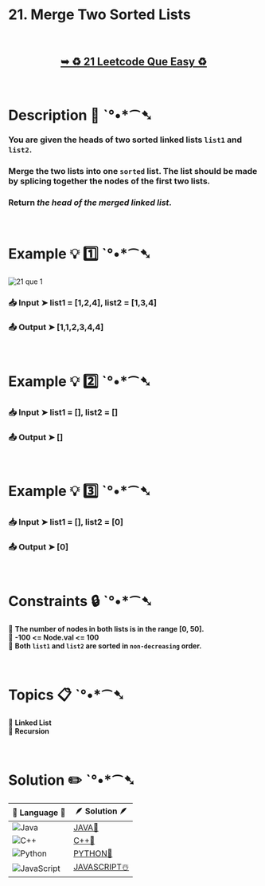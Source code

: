 # 21. Merge Two Sorted Lists

</br>

<h2 align="center"> 

<a href="https://leetcode.com/problems/merge-two-sorted-lists/description/"><strong>➥ ♻️ 21 Leetcode Que Easy ♻️ </strong></a>
</h2>

</br>

# Description 📜 ˋ°•*⁀➷ 

### You are given the heads of two sorted linked lists `list1` and `list2`.

### Merge the two lists into one `sorted` list. The list should be made by splicing together the nodes of the first two lists.

### Return *the head of the merged linked list*.

</br>

# Example 💡 1️⃣ ˋ°•*⁀➷

![21 que 1](https://github.com/Prakhar-002/LEETCODE/assets/136890202/08a357a4-d505-4fdf-8444-6c82ed61e699)

  ### 📥 Input  ➤ list1 = [1,2,4], list2 = [1,3,4]

  ### 📤 Output  ➤ [1,1,2,3,4,4]

</br>

# Example 💡 2️⃣ ˋ°•*⁀➷

  ### 📥 Input ➤ list1 = [], list2 = []

  ### 📤 Output  ➤ []


</br>

# Example 💡 3️⃣ ˋ°•*⁀➷

  ### 📥 Input ➤ list1 = [], list2 = [0]

  ### 📤 Output  ➤ [0]

</br>

# Constraints 🔒 ˋ°•*⁀➷

🔹 **The number of nodes in both lists is in the range [0, 50].** </br>
🔹 **-100 <= Node.val <= 100** </br>
🔹 **Both `list1` and `list2` are sorted in `non-decreasing` order.** </br>

</br>

# Topics 📋 ˋ°•*⁀➷

🔸 **Linked List**  </br>
🔸 **Recursion**  </br>


</br>

# Solution ✏️ ˋ°•*⁀➷

| 📒 Language 📒  | 🪶 Solution 🪶 |
| ------------- | ------------- |
|  ![Java](https://img.shields.io/badge/java-%23ED8B00.svg?style=for-the-badge&logo=openjdk&logoColor=white)  | [JAVA🍁](https://github.com/Prakhar-002/LEETCODE/blob/main/%F0%9F%8E%AD%20LEVEL%20wise%20que%20with%20solution%20%F0%9F%8E%AF/%E2%99%BB%EF%B8%8F%20Easy%E2%99%BB%EF%B8%8F/%E2%99%BB%EF%B8%8F%20Easy%2021.%20Merge%20Two%20Sorted%20Lists%20%E2%98%83%EF%B8%8F%20%F0%9F%8D%81%20%F0%9F%8D%B0%20%F0%9F%8E%B2/%F0%9F%8D%81JAVA-21-MergeTwoSortedLists.java) |
|  ![C++](https://img.shields.io/badge/c++-%2300599C.svg?style=for-the-badge&logo=c%2B%2B&logoColor=white)  | [C++🎲](https://github.com/Prakhar-002/LEETCODE/blob/main/%F0%9F%8E%AD%20LEVEL%20wise%20que%20with%20solution%20%F0%9F%8E%AF/%E2%99%BB%EF%B8%8F%20Easy%E2%99%BB%EF%B8%8F/%E2%99%BB%EF%B8%8F%20Easy%2021.%20Merge%20Two%20Sorted%20Lists%20%E2%98%83%EF%B8%8F%20%F0%9F%8D%81%20%F0%9F%8D%B0%20%F0%9F%8E%B2/%F0%9F%8E%B2CPP-21-MergeTwoSortedLists.cpp)  |
|  ![Python](https://img.shields.io/badge/python-3670A0?style=for-the-badge&logo=python&logoColor=ffdd54)    | [PYTHON🍰](https://github.com/Prakhar-002/LEETCODE/blob/main/%F0%9F%8E%AD%20LEVEL%20wise%20que%20with%20solution%20%F0%9F%8E%AF/%E2%99%BB%EF%B8%8F%20Easy%E2%99%BB%EF%B8%8F/%E2%99%BB%EF%B8%8F%20Easy%2021.%20Merge%20Two%20Sorted%20Lists%20%E2%98%83%EF%B8%8F%20%F0%9F%8D%81%20%F0%9F%8D%B0%20%F0%9F%8E%B2/%F0%9F%8D%B0PYTHON-21-MergeTwoSortedLists.py) |
| ![JavaScript](https://img.shields.io/badge/javascript-%23323330.svg?style=for-the-badge&logo=javascript&logoColor=%23F7DF1E)   | [JAVASCRIPT☃️](https://github.com/Prakhar-002/LEETCODE/blob/main/%F0%9F%8E%AD%20LEVEL%20wise%20que%20with%20solution%20%F0%9F%8E%AF/%E2%99%BB%EF%B8%8F%20Easy%E2%99%BB%EF%B8%8F/%E2%99%BB%EF%B8%8F%20Easy%2021.%20Merge%20Two%20Sorted%20Lists%20%E2%98%83%EF%B8%8F%20%F0%9F%8D%81%20%F0%9F%8D%B0%20%F0%9F%8E%B2/%E2%98%83%EF%B8%8FJAVASCRIPT-21-MergeTwoSortedLists.js) |

